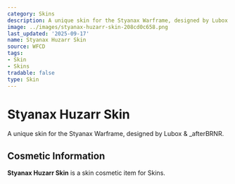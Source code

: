 ```yaml
---
category: Skins
description: A unique skin for the Styanax Warframe, designed by Lubox & _afterBRNR.
image: ../images/styanax-huzarr-skin-208cd0c658.png
last_updated: '2025-09-17'
name: Styanax Huzarr Skin
source: WFCD
tags:
- Skin
- Skins
tradable: false
type: Skin
---
```


# Styanax Huzarr Skin

A unique skin for the Styanax Warframe, designed by Lubox & _afterBRNR.

## Cosmetic Information

**Styanax Huzarr Skin** is a skin cosmetic item for Skins.

